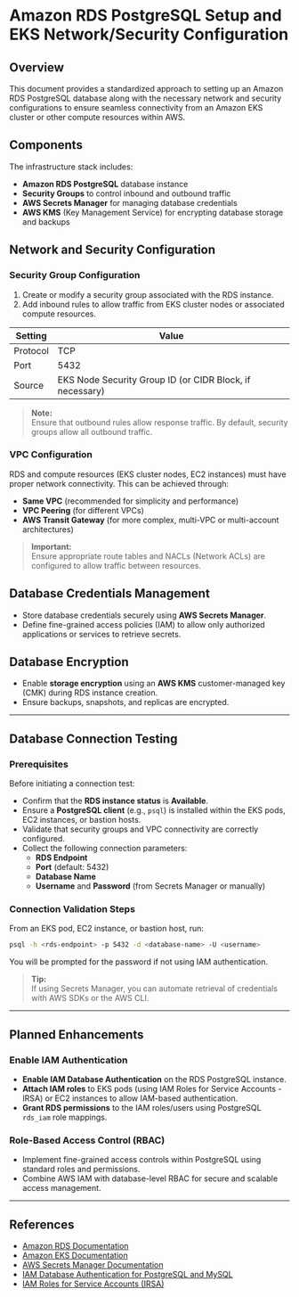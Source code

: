 # Amazon RDS PostgreSQL Setup and EKS Network/Security Configuration

## Overview
This document provides a standardized approach to setting up an Amazon RDS PostgreSQL database along with the necessary network and security configurations to ensure seamless connectivity from an Amazon EKS cluster or other compute resources within AWS.

## Components
The infrastructure stack includes:

- **Amazon RDS PostgreSQL** database instance
- **Security Groups** to control inbound and outbound traffic
- **AWS Secrets Manager** for managing database credentials
- **AWS KMS** (Key Management Service) for encrypting database storage and backups

## Network and Security Configuration

### Security Group Configuration
1. Create or modify a security group associated with the RDS instance.
2. Add inbound rules to allow traffic from EKS cluster nodes or associated compute resources.

| Setting  | Value |
|----------|-------|
| Protocol | TCP   |
| Port     | 5432  |
| Source   | EKS Node Security Group ID (or CIDR Block, if necessary) |

> **Note:**  
> Ensure that outbound rules allow response traffic. By default, security groups allow all outbound traffic.

### VPC Configuration
RDS and compute resources (EKS cluster nodes, EC2 instances) must have proper network connectivity. This can be achieved through:

- **Same VPC** (recommended for simplicity and performance)
- **VPC Peering** (for different VPCs)
- **AWS Transit Gateway** (for more complex, multi-VPC or multi-account architectures)

> **Important:**  
> Ensure appropriate route tables and NACLs (Network ACLs) are configured to allow traffic between resources.

## Database Credentials Management
- Store database credentials securely using **AWS Secrets Manager**.
- Define fine-grained access policies (IAM) to allow only authorized applications or services to retrieve secrets.

## Database Encryption
- Enable **storage encryption** using an **AWS KMS** customer-managed key (CMK) during RDS instance creation.
- Ensure backups, snapshots, and replicas are encrypted.

---

## Database Connection Testing

### Prerequisites
Before initiating a connection test:

- Confirm that the **RDS instance status** is **Available**.
- Ensure a **PostgreSQL client** (e.g., `psql`) is installed within the EKS pods, EC2 instances, or bastion hosts.
- Validate that security groups and VPC connectivity are correctly configured.
- Collect the following connection parameters:
    - **RDS Endpoint**
    - **Port** (default: 5432)
    - **Database Name**
    - **Username** and **Password** (from Secrets Manager or manually)

### Connection Validation Steps
From an EKS pod, EC2 instance, or bastion host, run:

```bash
psql -h <rds-endpoint> -p 5432 -d <database-name> -U <username>
```
You will be prompted for the password if not using IAM authentication.

> **Tip:**  
> If using Secrets Manager, you can automate retrieval of credentials with AWS SDKs or the AWS CLI.

---

## Planned Enhancements

### Enable IAM Authentication

- **Enable IAM Database Authentication** on the RDS PostgreSQL instance.
- **Attach IAM roles** to EKS pods (using IAM Roles for Service Accounts - IRSA) or EC2 instances to allow IAM-based authentication.
- **Grant RDS permissions** to the IAM roles/users using PostgreSQL `rds_iam` role mappings.

### Role-Based Access Control (RBAC)

- Implement fine-grained access controls within PostgreSQL using standard roles and permissions.
- Combine AWS IAM with database-level RBAC for secure and scalable access management.

---

## References

- [Amazon RDS Documentation](https://docs.aws.amazon.com/rds/index.html)
- [Amazon EKS Documentation](https://docs.aws.amazon.com/eks/index.html)
- [AWS Secrets Manager Documentation](https://docs.aws.amazon.com/secretsmanager/latest/userguide/intro.html)
- [IAM Database Authentication for PostgreSQL and MySQL](https://docs.aws.amazon.com/AmazonRDS/latest/UserGuide/UsingWithRDS.IAMDBAuth.html)
- [IAM Roles for Service Accounts (IRSA)](https://docs.aws.amazon.com/eks/latest/userguide/iam-roles-for-service-accounts.html)
